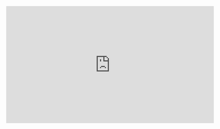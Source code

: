 <html lang="en">
  <head>
    <header>
  <!-- TL;DR -->
</header>

  <title>Hello world</title>
  <link rel="stylesheet" href="styles.css"> 
  </head>
  <body>
    <h1></h1>
<iframe class="back" width="560" height="315" src="https://www.youtube.com/embed/PlFo3GRaLhM?si=6TjpLxYNVccXMFi2" title="YouTube video player" frameborder="0" allow="accelerometer; autoplay; clipboard-write; encrypted-media; gyroscope; picture-in-picture; web-share" referrerpolicy="strict-origin-when-cross-origin"  loop="8" autoplay="1" allowfullscreen>
</iframe>
  </body>
</html>






